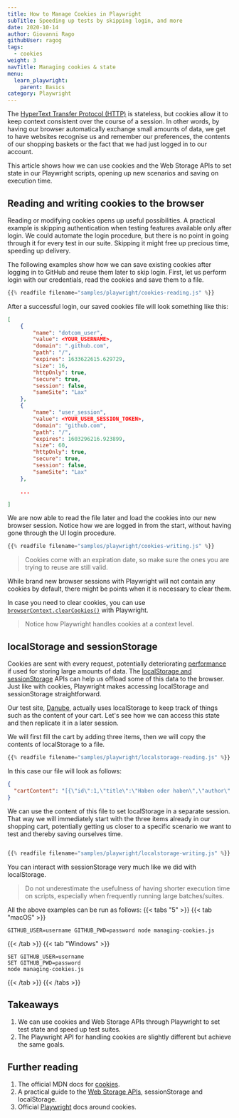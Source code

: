 ```yaml
---
title: How to Manage Cookies in Playwright
subTitle: Speeding up tests by skipping login, and more
date: 2020-10-14
author: Giovanni Rago
githubUser: ragog
tags:
  - cookies
weight: 3
navTitle: Managing cookies & state
menu:
  learn_playwright:
    parent: Basics
category: Playwright
---
```


The [HyperText Transfer Protocol (HTTP)](https://developer.mozilla.org/en-US/docs/Web/HTTP#:~:text=Hypertext%20Transfer%20Protocol%%20%28HTTP%29%20is,be%20used%20for%20other%20purposes.) is stateless, but cookies allow it to keep context consistent over the course of a session. In other words, by having our browser automatically exchange small amounts of data, we get to have websites recognise us and remember our preferences, the contents of our shopping baskets or the fact that we had just logged in to our account.

This article shows how we can use cookies and the Web Storage APIs to set state in our Playwright  scripts, opening up new scenarios and saving on execution time.

<!-- more -->

## Reading and writing cookies to the browser

Reading or modifying cookies opens up useful possibilities. A practical example is skipping authentication when testing features available only after login. We could automate the login procedure, but there is no point in going through it for every test in our suite. Skipping it might free up precious time, speeding up delivery.

The following examples show how we can save existing cookies after logging in to GitHub and reuse them later to skip login. First, let us perform login with our credentials, read the cookies and save them to a file.

```js {hl_lines=[21,22,24]}
{{% readfile filename="samples/playwright/cookies-reading.js" %}}
```

After a successful login, our saved cookies file will look something like this:

```json
[
    {
        "name": "dotcom_user",
        "value": <YOUR_USERNAME>,
        "domain": ".github.com",
        "path": "/",
        "expires": 1633622615.629729,
        "size": 16,
        "httpOnly": true,
        "secure": true,
        "session": false,
        "sameSite": "Lax"
    },
    {
        "name": "user_session",
        "value": <YOUR_USER_SESSION_TOKEN>,
        "domain": "github.com",
        "path": "/",
        "expires": 1603296216.923899,
        "size": 60,
        "httpOnly": true,
        "secure": true,
        "session": false,
        "sameSite": "Lax"
    },

    ...

]
```

We are now able to read the file later and load the cookies into our new browser session. Notice how we are logged in from the start, without having gone through the UI login procedure.

```js {hl_lines=[9,11,12]}
{{% readfile filename="samples/playwright/cookies-writing.js" %}}
```

> Cookies come with an expiration date, so make sure the ones you are trying to reuse are still valid.

While brand new browser sessions with Playwright will not contain any cookies by default, there might be points when it is necessary to clear them.

In case you need to clear cookies, you can use [`browserContext.clearCookies()`](https://playwright.dev/docs/api/class-browsercontext#browser-context-clear-cookies) with Playwright.


> Notice how Playwright handles cookies at a context level.

## localStorage and sessionStorage

Cookies are sent with every request, potentially deteriorating [performance](/learn/playwright/performance/) if used for storing large amounts of data. The [localStorage and sessionStorage](https://javascript.info/localstorage) APIs can help us offload some of this data to the browser. Just like with cookies, Playwright makes accessing localStorage and sessionStorage straightforward.

Our test site, [Danube](https://danube-web.shop/), actually uses localStorage to keep track of things such as the content of your cart. Let's see how we can access this state and then replicate it in a later session.

We will first fill the cart by adding three items, then we will copy the contents of localStorage to a file.

```js {hl_lines=[17,18]}
{{% readfile filename="samples/playwright/localstorage-reading.js" %}}
```

In this case our file will look as follows:

```json
{
  "cartContent": "[{\"id\":1,\"title\":\"Haben oder haben\",\"author\":\"Fric Eromm\",\"genre\":\"philosophy\",\"price\":\"9.95\",\"rating\":\"★★★★☆\",\"stock\":\"1\"},{\"id\":2,\"title\":\"Parry Hotter\",\"author\":\"J/K Rowlin'\",\"genre\":\"erotic\",\"price\":\"9.95\",\"rating\":\"★★★☆☆\",\"stock\":\"1\"},{\"id\":3,\"title\":\"Laughterhouse-Five\",\"author\":\"Truk Tugennov\",\"genre\":\"scifi\",\"price\":\"9.95\",\"rating\":\"★★★☆☆\",\"stock\":\"1\"}]"
}
```

We can use the content of this file to set localStorage in a separate session. That way we will immediately start with the three items already in our shopping cart, potentially getting us closer to a specific scenario we want to test and thereby saving ourselves time.

```js {hl_lines=[10,"12-17"]}

{{% readfile filename="samples/playwright/localstorage-writing.js" %}}
```

You can interact with sessionStorage very much like we did with localStorage.


> Do not underestimate the usefulness of having shorter execution time on scripts, especially when frequently running large batches/suites.

All the above examples can be run as follows:
{{< tabs "5" >}}
{{< tab "macOS" >}}
```shell script
GITHUB_USER=username GITHUB_PWD=password node managing-cookies.js
```
{{< /tab >}}
{{< tab "Windows" >}}
```shell script
SET GITHUB_USER=username
SET GITHUB_PWD=password
node managing-cookies.js
```
{{< /tab >}}
{{< /tabs >}}

## Takeaways

1. We can use cookies and Web Storage APIs through Playwright to set test state and speed up test suites.
2. The Playwright API for handling cookies are slightly different but achieve the same goals.

## Further reading

1. The official MDN docs for [cookies](https://developer.mozilla.org/en-US/docs/Web/HTTP/Cookies).
2. A practical guide to the [Web Storage APIs](https://javascript.info/localstorage), sessionStorage and localStorage.
2. Official [Playwright](https://playwright.dev/docs/api/class-browsercontext#browser-context-add-cookies) docs around cookies.
